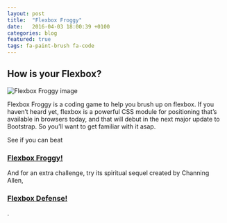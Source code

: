 ```yaml
---
layout: post
title:  "Flexbox Froggy"
date:   2016-04-03 18:00:39 +0100
categories: blog
featured: true
tags: fa-paint-brush fa-code
---
```


## How is your Flexbox?

<div class="post-img">
	<img src="{{ site.baseurl }}/images/flexbox_froggy.png" alt="Flexbox Froggy image">
</div>

Flexbox Froggy is a coding game to help you brush up on flexbox. If you haven’t heard yet, flexbox is a powerful CSS module for positioning that’s available in browsers today, and that will debut in the next major update to Bootstrap. So you’ll want to get familiar with it asap.

<p>See if you can beat <h3><a href="http://flexboxfroggy.com/">Flexbox Froggy!</a></h3> And for an extra challenge, try its spiritual sequel created by Channing Allen, <h3><a href="http://www.flexboxdefense.com/">Flexbox Defense!</a></h3>.</p>